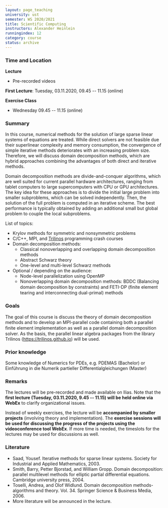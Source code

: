 ```yaml
---
layout: page_teaching
university: ust
semester: WS 2020/2021
title: Scientific Computing
instructors: Alexander Heinlein
runningindex: 12
category: course
status: archive
---
```


### Time and Location

**Lecture**
+ Pre-recorded videos

**First Lecture**: Tuesday, 03.11.2020, 09.45 -- 11.15 (online)

**Exercise Class**
+ Wednesday 09.45 -- 11.15 (online)

### Summary

In this course, numerical methods for the solution of large sparse linear systems of equations are treated. While direct solvers are not feasible due their superlinear complexity and memory consumption, the convergence of simple iterative methods deteriorates with an increasing problem size. Therefore, we will discuss domain decomposition methods, which are hybrid approaches combining the advantages of both direct and iterative methods.

Domain decomposition methods are divide-and-conquer algorithms, which are well suited for current parallel hardware architectures, ranging from tablet computers to large supercomputers with CPU or GPU architectures. The key idea for these approaches is to divide the initial large problem into smaller subproblems, which can be solved independently. Then, the solution of the full problem is computed in an iterative scheme. The best performance is typically obtained by adding an additional small but global problem to couple the local subproblems.

List of topics:
+ Krylov methods for symmetric and nonsymmetric problems
+ C/C++, MPI, and [Trilinos](https://trilinos.github.io) programming crash courses
+ Domain decomposition methods:
    + Classical nonoverlapping and overlapping domain decomposition methods
    + Abstract Schwarz theory
    + One-level and multi-level Schwarz methods
+ Optional / depending on the audience:
    + Node-level parallelization using OpenMP
    + Nonoverlapping domain decomposition methods: BDDC (Balancing domain decomposition by constraints) and FETI-DP (ﬁnite element tearing and interconnecting dual-primal) methods

### Goals

The goal of this course is discuss the theory of domain decomposition methods and to develop an MPI-parallel code containing both a parallel ﬁnite element implementation as well as a parallel domain decomposition solver. As the basis, the parallel linear algebra packages from the library Trilinos
(https://trilinos.github.io) will be used.

### Prior knowledge

Some knowledge of Numerics for PDEs, e.g. PDEMAS (Bachelor) or Einführung in die Numerik partieller Differentialgleichungen (Master)

### Remarks

The lectures will be pre-recorded and made available on Ilias. Note that the **first lecture (Tuesday, 03.11.2020, 9.45 -- 11.15) will be held online via WebEx** to clarify organizational issues.


Instead of weekly exercises, the lecture will be **accompanied by smaller projects** (involving theory and implementation). The **exercise sessions will be used for discussing the progress of the projects using the videoconference tool WebEx**. If more time is needed, the timeslots for the lectures may be used for discussions as well.

### Literature

+ Saad, Yousef. Iterative methods for sparse linear systems. Society for Industrial and Applied Mathematics, 2003.
+ Smith, Barry, Petter Bjorstad, and William Gropp. Domain decomposition: parallel multilevel methods for elliptic partial differential equations. Cambridge university press, 2004.
+ Toselli, Andrea, and Olof Widlund. Domain decomposition methods-algorithms and theory. Vol. 34. Springer Science & Business Media, 2006.
+ More literature will be announced in the lecture.
